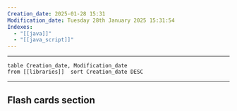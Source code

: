 ```yaml
---
Creation_date: 2025-01-28 15:31
Modification_date: Tuesday 28th January 2025 15:31:54
Indexes:
  - "[[java]]"
  - "[[java_script]]"
---
```


----



```dataview
table Creation_date, Modification_date
from [[libraries]]  sort Creation_date DESC
```























---
## Flash cards section
